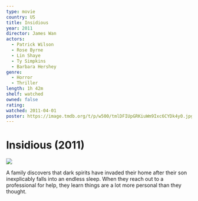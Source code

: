 ```yaml
---
type: movie
country: US
title: Insidious
year: 2011
director: James Wan
actors:
  - Patrick Wilson
  - Rose Byrne
  - Lin Shaye
  - Ty Simpkins
  - Barbara Hershey
genre:
  - Horror
  - Thriller
length: 1h 42m
shelf: watched
owned: false
rating:
watched: 2011-04-01
poster: https://image.tmdb.org/t/p/w500/tmlDFIUpGRKiuWm9Ixc6CYDk4y0.jpg
---
```


# Insidious (2011)

![](https://image.tmdb.org/t/p/w500/tmlDFIUpGRKiuWm9Ixc6CYDk4y0.jpg)

A family discovers that dark spirits have invaded their home after their son inexplicably falls into an endless sleep. When they reach out to a professional for help, they learn things are a lot more personal than they thought.